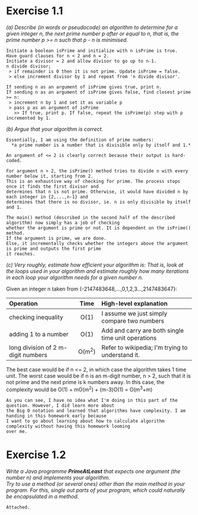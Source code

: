 # Exercise 1.1

*(a) Describe (in words or pseudocode) an algorithm to determine for a given
integer n, the next prime number p after or equal to n, that is, the prime
number p >= n such that p - n is minimised.*  
```
Initiate a boolean isPrime and initialize with n isPrime is true.
Have guard clauses for n < 2 and n = 2.
Initiate a divisor = 2 and allow divisor to go up to n-1.
n divide divisor;  
 > if remainder is 0 then it is not prime. Update isPrime = false.  
 > else increment divisor by 1 and repeat from 'n divide divisor'.  

If sending n as an argument of isPrime gives true, print n.
If sending n as an argument of isPrime gives false, find closest prime >= n:  
 > increment n by 1 and set it as variable p
 > pass p as an argument of isPrime
   >> If true, print p. If false, repeat the isPrime(p) step with p incremented by 1.
```

*(b) Argue that your algorithm is correct.*  
```
Essentially, I am using the definition of prime numbers:  
  *a prime number is a number that is divisible only by itself and 1.*

An argument of <= 2 is clearly correct because their output is hard-coded.

For argument n > 2, the isPrime() method tries to divide n with every number below it, starting from 2.
This is an exhaustive way of checking for prime. The process stops once it finds the first divisor and
determines that n is not prime. Otherwise, it would have divided n by each integer in {2,...,n-1} and
determines that there is no divisor, ie. n is only divisible by itself and 1.

The main() method (described in the second half of the described algorithm) now simply has a job of checking
whether the argument is prime or not. It is dependent on the isPrime() method.
If the argument is prime, we are done.
Else, it incrementally checks whether the integers above the argument is prime and outputs the first prime
it reaches.
```

*(c) Very roughly, estimate how efficient your algorithm is: That is, look at
the loops used in your algorithm and estimate roughly how many iterations in
each loop your algorithm needs for a given number n.*  

Given an integer n taken from {-2147483648,...,0,1,2,3...,2147483647}:

|       Operation                    |  Time  |        High-level explanation                      |
|:---------------------------------- |:------:|:-------------------------------------------------- |
| checking inequality                | O(1)             | I assume we just simply compare two numbers        |
| adding 1 to a number               | O(1)             | Add and carry are both single time unit operations |
| long division of 2 m-digit numbers | O(m<sup>2</sup>) | Refer to wikipedia; I'm trying to understand it.   |

The best case would be if n <= 2, in which case the algorithm takes 1 time unit.
The worst case would be if n is an m-digit number, n > 2, such that it is not prime and the next prime is k numbers
away. In this case, the complexity would be O(1) + mO(m<sup>2</sup>) + (m-3)O(1) = O(m<sup>3</sup>+m)
```
As you can see, I have no idea what I'm doing in this part of the question. However, I did learn more about
the Big O notation and learned that algorithms have complexity. I am handing in this homework early because
I want to go about learning about how to calculate algorithm complexity without having this homework looming
over me.
```

# Exercise 1.2

_Write a Java programme **PrimeAtLeast** that expects one argument (the number
n) and implements your algorithm._  
_Try to use a method (or several ones) other than the main method in your
program. For this, single out parts of your program, which could naturally
be encapsulated in a method._
```
Attached.
```
